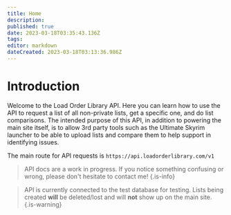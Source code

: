 ```yaml
---
title: Home
description: 
published: true
date: 2023-03-18T03:35:43.136Z
tags: 
editor: markdown
dateCreated: 2023-03-18T03:13:36.986Z
---
```


# Introduction

Welcome to the Load Order Library API. Here you can learn how to use the API to request a list of all non-private lists, get a specific one, and do list comparisons. The intended purpose of this API, in addition to powering the main site itself, is to allow 3rd party tools such as the Ultimate Skyrim launcher to be able to upload lists and compare them to help support in identifying issues.

The main route for API requests is `https://api.loadorderlibrary.com/v1`


>	API docs are a work in progress. If you notice something confusing or wrong, please don't hesitate to contact me!
{.is-info}

>	API is currently connected to the test database for testing. Lists being created **will** be deleted/lost and will **not** show up on the main site.
{.is-warning}